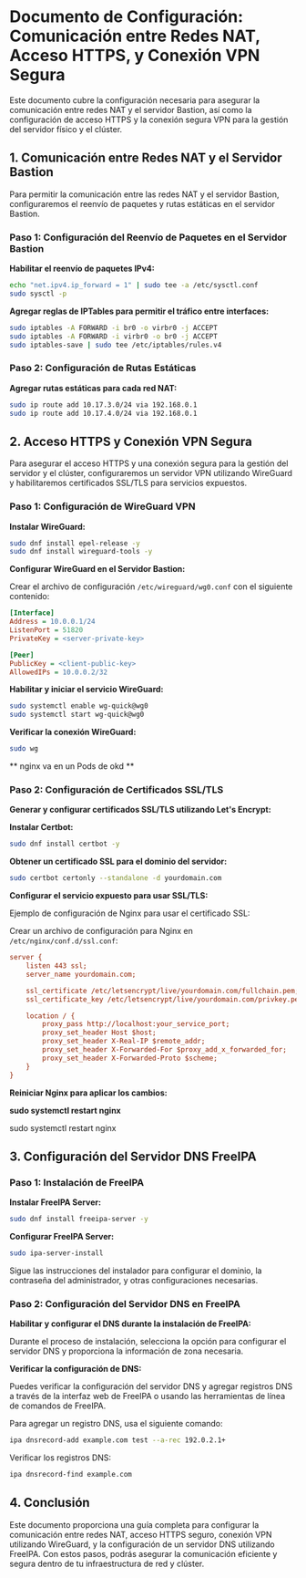 # Documento de Configuración: Comunicación entre Redes NAT, Acceso HTTPS, y Conexión VPN Segura

Este documento cubre la configuración necesaria para asegurar la comunicación entre redes NAT y el servidor Bastion, así como la configuración de acceso HTTPS y la conexión segura VPN para la gestión del servidor físico y el clúster.

## 1. Comunicación entre Redes NAT y el Servidor Bastion

Para permitir la comunicación entre las redes NAT y el servidor Bastion, configuraremos el reenvío de paquetes y rutas estáticas en el servidor Bastion.

### Paso 1: Configuración del Reenvío de Paquetes en el Servidor Bastion

**Habilitar el reenvío de paquetes IPv4:**

```bash
echo "net.ipv4.ip_forward = 1" | sudo tee -a /etc/sysctl.conf
sudo sysctl -p
```

**Agregar reglas de IPTables para permitir el tráfico entre interfaces:**

```bash
sudo iptables -A FORWARD -i br0 -o virbr0 -j ACCEPT
sudo iptables -A FORWARD -i virbr0 -o br0 -j ACCEPT
sudo iptables-save | sudo tee /etc/iptables/rules.v4
```

### Paso 2: Configuración de Rutas Estáticas

**Agregar rutas estáticas para cada red NAT:**


```bash
sudo ip route add 10.17.3.0/24 via 192.168.0.1
sudo ip route add 10.17.4.0/24 via 192.168.0.1
```

## 2. Acceso HTTPS y Conexión VPN Segura

Para asegurar el acceso HTTPS y una conexión segura para la gestión del servidor y el clúster, configuraremos un servidor VPN utilizando WireGuard y habilitaremos certificados SSL/TLS para servicios expuestos.


### Paso 1: Configuración de WireGuard VPN


**Instalar WireGuard:**

```bash
sudo dnf install epel-release -y
sudo dnf install wireguard-tools -y
```

**Configurar WireGuard en el Servidor Bastion:**


Crear el archivo de configuración `/etc/wireguard/wg0.conf` con el siguiente contenido:

```ini
[Interface]
Address = 10.0.0.1/24
ListenPort = 51820
PrivateKey = <server-private-key>

[Peer]
PublicKey = <client-public-key>
AllowedIPs = 10.0.0.2/32
```

**Habilitar y iniciar el servicio WireGuard:**

```bash
sudo systemctl enable wg-quick@wg0
sudo systemctl start wg-quick@wg0
```

**Verificar la conexión WireGuard:**

```bash
sudo wg
```
** nginx va en un Pods de okd ** 
### Paso 2: Configuración de Certificados SSL/TLS

**Generar y configurar certificados SSL/TLS utilizando Let's Encrypt:**

**Instalar Certbot:**


```bash
sudo dnf install certbot -y
```

**Obtener un certificado SSL para el dominio del servidor:**

```bash
sudo certbot certonly --standalone -d yourdomain.com
```

**Configurar el servicio expuesto para usar SSL/TLS:**

Ejemplo de configuración de Nginx para usar el certificado SSL:


Crear un archivo de configuración para Nginx en `/etc/nginx/conf.d/ssl.conf`:

```ini
server {
    listen 443 ssl;
    server_name yourdomain.com;

    ssl_certificate /etc/letsencrypt/live/yourdomain.com/fullchain.pem;
    ssl_certificate_key /etc/letsencrypt/live/yourdomain.com/privkey.pem;

    location / {
        proxy_pass http://localhost:your_service_port;
        proxy_set_header Host $host;
        proxy_set_header X-Real-IP $remote_addr;
        proxy_set_header X-Forwarded-For $proxy_add_x_forwarded_for;
        proxy_set_header X-Forwarded-Proto $scheme;
    }
}
```
**Reiniciar Nginx para aplicar los cambios:**


**sudo systemctl restart nginx**

sudo systemctl restart nginx


## 3. Configuración del Servidor DNS FreeIPA

### Paso 1: Instalación de FreeIPA

**Instalar FreeIPA Server:**

```bash
sudo dnf install freeipa-server -y
```



**Configurar FreeIPA Server:**

```bash
sudo ipa-server-install
```

Sigue las instrucciones del instalador para configurar el dominio, la contraseña del administrador, y otras configuraciones necesarias.

### Paso 2: Configuración del Servidor DNS en FreeIPA

**Habilitar y configurar el DNS durante la instalación de FreeIPA:**

Durante el proceso de instalación, selecciona la opción para configurar el servidor DNS y proporciona la información de zona necesaria.

**Verificar la configuración de DNS:**

Puedes verificar la configuración del servidor DNS y agregar registros DNS a través de la interfaz web de FreeIPA o usando las herramientas de línea de comandos de FreeIPA.

Para agregar un registro DNS, usa el siguiente comando:

```bash
ipa dnsrecord-add example.com test --a-rec 192.0.2.1+
```

Verificar los registros DNS:


```bash
ipa dnsrecord-find example.com
```


## 4. Conclusión
   
Este documento proporciona una guía completa para configurar la comunicación entre redes NAT, acceso HTTPS seguro, conexión VPN utilizando WireGuard, y la configuración de un servidor DNS utilizando FreeIPA. Con estos pasos, podrás asegurar la comunicación eficiente y segura dentro de tu infraestructura de red y clúster.

